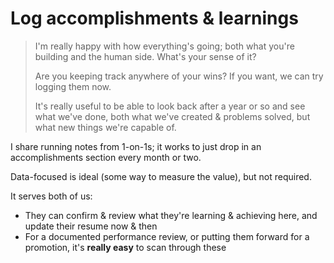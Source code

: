 # Log accomplishments & learnings

> I'm really happy with how everything's going; both what you're building and the human side.
> What's your sense of it?
>
> Are you keeping track anywhere of your wins? If you want, we can try logging them now.
>
> It's really useful to be able to look back after a year or so and see what we've done,
> both what we've created & problems solved, but what new things we're capable of.

I share running notes from 1-on-1s; it works to just drop in an accomplishments section every month or two.

Data-focused is ideal (some way to measure the value), but not required.

It serves both of us:

- They can confirm & review what they're learning & achieving here, and update their resume now & then
- For a documented performance review, or putting them forward for a promotion, it's **really easy** to scan through these
